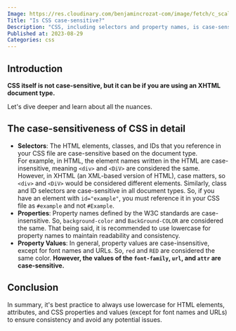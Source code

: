 ```yaml
---
Image: https://res.cloudinary.com/benjamincrozat-com/image/fetch/c_scale,f_webp,q_auto,w_1200/https://life-long-bunny.fra1.digitaloceanspaces.com/media-library/production/51/css_ifo3ux.png
Title: "Is CSS case-sensitive?"
Description: "CSS, including selectors and property names, is case-sensitive; use lowercase for consistency and to avoid issues."
Published at: 2023-08-29
Categories: css
---
```


## Introduction

**CSS itself is not case-sensitive, but it can be if you are using an XHTML document type.**

Let's dive deeper and learn about all the nuances.

## The case-sensitiveness of CSS in detail

- **Selectors**: The HTML elements, classes, and IDs that you reference in your CSS file are case-sensitive based on the document type.  
For example, in HTML, the element names written in the HTML are case-insensitive, meaning `<div>` and `<DiV>` are considered the same. However, in XHTML (an XML-based version of HTML), case matters, so `<div>` and `<DiV>` would be considered different elements.
Similarly, class and ID selectors are case-sensitive in all document types. So, if you have an element with `id="example"`, you must reference it in your CSS file as `#example` and not `#Example`.
- **Properties**: Property names defined by the W3C standards are case-insensitive. So, `background-color` and `BackGround-COLOR` are considered the same. That being said, it is recommended to use lowercase for property names to maintain readability and consistency.
- **Property Values**: In general, property values are case-insensitive, except for font names and URLs. So, `red` and `RED` are considered the same color. **However, the values of the `font-family`, `url`, and `attr` are case-sensitive.**

## Conclusion
	
In summary, it's best practice to always use lowercase for HTML elements, attributes, and CSS properties and values (except for font names and URLs) to ensure consistency and avoid any potential issues.
